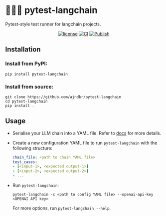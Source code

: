 # 🦜️🔗✅ pytest-langchain

Pytest-style test runner for langchain projects.

<div align="center">

[![license](https://img.shields.io/badge/License-MIT-blue.svg)](https://github.com/ajndkr/pytest-langchain/dot/blob/main/LICENSE)
[![CI](https://github.com/ajndkr/pytest-langchain/actions/workflows/ci.yaml/badge.svg)](https://github.com/ajndkr/pytest-langchain/actions/workflows/ci.yaml)
[![Publish](https://github.com/ajndkr/pytest-langchain/actions/workflows/publish.yaml/badge.svg)](https://github.com/ajndkr/pytest-langchain/actions/workflows/publish.yaml)

</div>

## Installation

### Install from PyPI:

```
pip install pytest-langchain
```

### Install from source:

```
git clone https://github.com/ajndkr/pytest-langchain
cd pytest-langchain
pip install .
```

## Usage

-   Serialise your LLM chain into a YAML file.
    Refer to [docs](https://langchain.readthedocs.io/en/latest/modules/chains/generic/serialization.html)
    for more details.

-   Create a new configuration YAML file to run `pytest-langchain` with the following structure:

    ```yaml
    chain_file: <path to chain YAML file>
    test_cases:
    - [<input-1>, <expected output-1>]
    - [<input-2>, <expected output-2>]
    - ...
    ```

-   Run `pytest-langchain`:

    ```
    pytest-langchain -c <path to config YAML file> --openai-api-key <OPENAI API key>
    ```

    For more options, run `pytest-langchain --help`.

